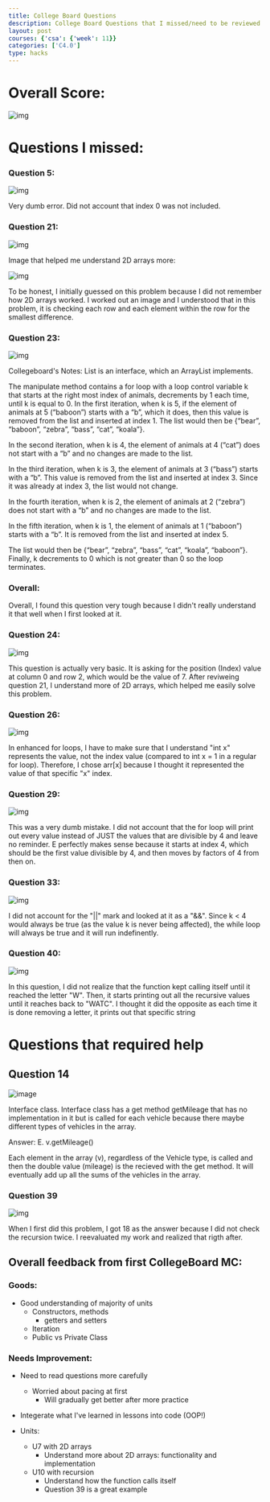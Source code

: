 ```yaml
---
title: College Board Questions
description: College Board Questions that I missed/need to be reviewed on
layout: post
courses: {'csa': {'week': 11}}
categories: ['C4.0']
type: hacks
---
```


# Overall Score:
![img](https://media.discordapp.net/attachments/818210913923629066/1170928637512519780/image.png?ex=655ad345&is=65485e45&hm=7e0a42d538b7a00a29401efdc0099d56e9b2cb5bb37a440178ac5889ab726a9a&=&width=900&height=123)

# Questions I missed: 

### Question 5:
![img](https://media.discordapp.net/attachments/934591169885790290/1170856140238753853/image.png?ex=655a8fc1&is=65481ac1&hm=6f24b89449db94002413cc0d7a4b92d31f41d4d4ce1a0494d7b4eab1c0f20037&=&width=733&height=425)

Very dumb error. Did not account that index 0 was not included.

### Question 21:
![img](https://media.discordapp.net/attachments/934591169885790290/1170850914521841775/image.png?ex=655a8ae3&is=654815e3&hm=5263c03cda4ac28ca0471140647ec90d9673f71f7b91d22c18b379bcc4d68f74&=&width=608&height=425)

Image that helped me understand 2D arrays more:

![img](https://media.discordapp.net/attachments/888137565021016144/1170852107163803698/IMG_4923.jpg?ex=655a8bff&is=654816ff&hm=504f466060b2442c130e98e27bfa40c0866e3c5787f01559f70411a317bc581a&=&width=757&height=425)

To be honest, I initially guessed on this problem because I did not remember how 2D arrays worked. I worked out an image and I understood that in this problem, it is checking each row and each element within the row for the smallest difference.



### Question 23: 
![img](https://media.discordapp.net/attachments/934591169885790290/1170917442277621770/image.png?ex=655ac8d8&is=654853d8&hm=7f7d301b398661a0f03dd6701a084fcf70cc0414233d8082ba582bc763a397c5&=&width=675&height=425)

Collegeboard's Notes:
List is an interface, which an ArrayList implements.

 The manipulate method contains a for loop with a loop control variable k that starts at the right most index of animals, decrements by 1 each time, until k is equal to 0. In the first iteration, when k is 5, if the element of animals at 5 (“baboon”) starts with a “b”, which it does, then this value is removed from the list and inserted at index 1. The list would then be {“bear”, “baboon”, “zebra”, “bass”, “cat”, “koala”}. 
 
 In the second iteration, when k is 4, the element of animals at 4 (“cat”) does not start with a “b” and no changes are made to the list. 
 
 In the third iteration, when k is 3, the element of animals at 3 (“bass”) starts with a “b”. This value is removed from the list and inserted at index 3. Since it was already at index 3, the list would not change. 
 
 In the fourth iteration, when k is 2, the element of animals at 2 (“zebra”) does not start with a “b” and no changes are made to the list.  
 
 In the fifth iteration, when k is 1, the element of animals at 1 (“baboon”) starts with a “b”. It is removed from the list and inserted at index 5. 
 
The list would then be {“bear”, “zebra”, “bass”, “cat”, “koala”, “baboon”}.  Finally, k decrements to 0 which is not greater than 0 so the loop terminates.

### Overall:
Overall, I found this question very tough because I didn't really understand it that well when I first looked at it.


### Question 24:
![img](https://media.discordapp.net/attachments/818210913923629066/1170924687065358356/image.png?ex=655acf98&is=65485a98&hm=2b8d56fd7da7d249821b86b263b046ae6bcca02f58470b31d4f8e6e01b2804e7&=&width=699&height=425)

This question is actually very basic. It is asking for the position (Index) value at column 0 and row 2, which would be the value of 7. After reviweing question 21, I understand more of 2D arrays, which helped me easily solve this problem.

### Question 26:
![img](https://media.discordapp.net/attachments/818210913923629066/1170926537806200982/image.png?ex=655ad151&is=65485c51&hm=ac6139847bdb0a45e657daefeff1d3c478f185d5ba7a149166d35d4c0bff653e&=&width=900&height=362)

In enhanced for loops, I have to make sure that I understand "int x" represents the value, not the index value (compared to int x = 1 in a regular for loop). Therefore, I chose arr[x] because I thought it represented the value of that specific "x" index. 

### Question 29:

![img](https://media.discordapp.net/attachments/888137565021016144/1170854333257109715/image.png?ex=655a8e12&is=65481912&hm=f0cf285254b2b400d82dbded96a993855edda73fbb8c30b91cbcc68ba71470aa&=&width=864&height=425)

This was a very dumb mistake. I did not account that the for loop will print out every value instead of JUST the values that are divisible by 4 and leave no reminder. E perfectly makes sense because it starts at index 4, which should be the first value divisible by 4, and then moves by factors of 4 from then on.

### Question 33:
![img](https://media.discordapp.net/attachments/934591169885790290/1170855217873563678/image.png?ex=655a8ee5&is=654819e5&hm=865f389018e303a6befcc1b46938bb495903ed9a6b4e558406c2d3e4b02215e4&=&width=757&height=425)

I did not account for the "||" mark and looked at it as a "&&". Since k < 4 would always be true (as the value k is never being affected), the while loop will always be true and it will run indefinently. 

### Question 40:
![img](https://media.discordapp.net/attachments/934591169885790290/1170856857066295446/image.png?ex=655a906c&is=65481b6c&hm=d584ab4d7605913ec39b3b4d220c4a87fbd8ae172ca106c5b2d5599d5938983f&=&width=618&height=425)

In this question, I did not realize that the function kept calling itself until it reached the letter "W". Then, it starts printing out all the recursive values until it reaches back to "WATC". I thought it did the opposite as each time it is done removing a letter, it prints out that specific string

# Questions that required help

## Question 14

![image](https://media.discordapp.net/attachments/1146844775815843851/1170811679890751599/image.png?ex=655a6659&is=6547f159&hm=0f19b66877db090758ebe772570af170e40fccb1aef57244e1be7b9b0ab90d6c&=&width=472&height=425)

Interface class. Interface class has a get method getMileage that has no implementation in it but is called for each vehicle because there maybe different types of vehicles in the array. 

Answer: E. v.getMileage()

Each element in the array (v), regardless of the Vehicle type, is called and then the double value (mileage) is the recieved with the get method. It will eventually add up all the sums of the vehicles in the array.


### Question 39

![img](https://media.discordapp.net/attachments/818210913923629066/1170922023355174972/image.png?ex=655acd1d&is=6548581d&hm=d2f722bcc3106150ca00f697672559714551c6e45ad1ad9b61c2a59808f984b5&=&width=900&height=416)

When I first did this problem, I got 18 as the answer because I did not check the recursion twice. I reevaluated my work and realized that rigth after.

## Overall feedback from first CollegeBoard MC:

### Goods:
- Good understanding of majority of units
    - Constructors, methods
        - getters and setters
    - Iteration
    - Public vs Private Class

### Needs Improvement:
- Need to read questions more carefully
    - Worried about pacing at first
        - Will gradually get better after more practice
- Integerate what I've learned in lessons into code (OOP!)

- Units:
    - U7 with 2D arrays
        - Understand more about 2D arrays: functionality and implementation
    - U10 with recursion
        - Understand how the function calls itself
        - Question 39 is a great example


